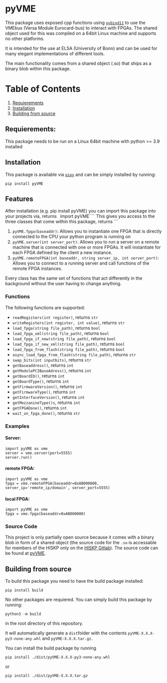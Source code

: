 # pyVME
This package uses exposed cpp functions using [```pybind11```](https://pybind11.readthedocs.io/en/stable/index.html) to use the VMEbus (Versa Module Eurocard-bus) to interact with FPGAs. 
The shared object used for this was compiled on a 64bit Linux machine and supports no other platforms.

It is intended for the use at ELSA (University of Bonn) and can be used for many elegant implementations of different tools.

The main functionality comes from a shared object (.so) that ships as a binary blob within this package. 

# Table of Contents
1. [Requierements](#Requierements)
2. [Installation](#Installation)
3. [Building from source](#Building-from-source)
   
## Requierements:
This package needs to be run on a Linux 64bit machine with python >= 3.9 installed

## Installation
This package is available via [```pipy```](https://pypi.org) and can be simply installed by running:

    pip install pyVME

## Features
After installation (e.g. pip install pyVME) you can import this package into your projects via, returns ```
```import pyVME````
This gives you access to the three classes that come within this package, returns ```
1. ```pyVME.fpga(baseaddr)```: Allows you to instantiate one FPGA that is directly connected to the CPU your python program is running on
2. ```pyVME.server(int server_port)```: Allows you to run a server on a remote machine that is connected with one or more FPGAs. It will instantiate for each FPGA defined by the client a new instance.  
3. ```pyVME.remoteFPGA(int baseaddr, string server_ip, int server_port)```: Allows you to connect to a running server and call functions of the remote FPGA instances.

Every class has the same set of functions that act differently in the background without the user having to change anything.

### Functions
The following functions are supported:
- ```readRegisters(int register)```, returns ```str```
- ```writeRegisters(int register, int value)```, returns ```str```
- ```load_fpga(string file_path)```, returns ```bool```
- ```load_fpga_xml(string file_path)```, returns ```bool```
- ```load_fpga_if_new(string file_path)```, returns ```bool```
- ```load_fpga_if_new_xml(string file_path)```, returns ```bool```
- ```load_fpga_from_flash(string file_path)```, returns ```bool```
- ```async_load_fpga_from_flash(string file_path)```, returns ```str```
- ```swap_bits(int inputbits)```, returns ```str```
- ```getBaseaddress()```, returns ```int```
- ```getModulePCIBaseAdress()```, returns ```int```
- ```getBoardID()```, returns ```int```
- ```getBoardType()```, returns ```int```
- ```getFirmwareVersion()```, returns ```int```
- ```getFirmwareType()```, returns ```int```
- ```getInterfaceVersion()```, returns ```int```
- ```getMezzanineType()s```, returns ```int```
- ```getFPGADone()```, returns ```int```
- ```wait_on_fpga_done()```, returns ```str```

### Examples
#### Server:
```
import pyVME as vme
server = vme.server(port=5555)
server.run()
```

#### remote FPGA:
```
import pyVME as vme
fpga = vme.remoteFPGA(baseaddr=0xAB000000, server_ip='remote_ip/domain', server_port=5555)
```
#### local FPGA:
```
import pyVME as vme
fpga = vme.fpga(baseaddr=0xAB000000)
```

### Source Code
This project is only partially open source because it comes with a binary blob in form of a shared object (the source code for the ```.so``` is accessable for members of the HISKP only on the [HISKP Gitlab](https://agthoma.hiskp.uni-bonn.de/gitlab/CB/daq/daq-tr/-/tree/master/utilities/pyVME)). 
The source code can be found at [pyVME](https://github.com/dschuechter/pyVME).

## Building from source
To build this package you need to have the build package installed:
```
pip install build
```
No other packages are requiered. You can simply build this package by running:
```
python3 -m build
```
in the root directory of this repository.

It will automatically generate a ```dist```folder with the contents ```pyVME-X.X.X-py3-none-any.whl``` and ```pyVME-X.X.X.tar.gz```.

You can install the build package by running 
```
pip install ./dist/pyVME-X.X.X-py3-none-any.whl
```
or

```
pip install ./dist/pyVME-X.X.X.tar.gz   
```
